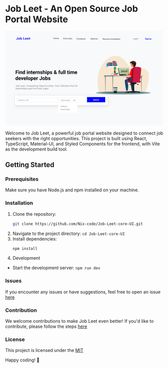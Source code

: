 # Job Leet - An Open Source Job Portal Website

![Preview](/public/homepage.png)

Welcome to Job Leet, a powerful job portal website designed to connect job seekers with the right opportunities. This project is built using React, TypeScript, Material-UI, and Styled Components for the frontend, with Vite as the development build tool.

## Getting Started

### Prerequisites

Make sure you have Node.js and npm installed on your machine.

### Installation

1. Clone the repository:
   ```bash
   git clone https://github.com/Nix-code/Job-Leet-core-UI.git

2. Navigate to the project directory:
    ``` cd Job-Leet-core-UI ```
3. Install dependencies:
    ```bash
    npm install
4. Development
- Start the development server:
    ```npm run dev```

### Issues
If you encounter any issues or have suggestions, feel free to open an issue [here](https://github.com/Nix-code/Job-Leet-core-UI/issues)

### Contribution
We welcome contributions to make Job Leet even better! If you'd like to contribute, please follow the steps [here](CONTRIBUTION.md)

### License
This project is licensed under the [MIT](LICENSE)

Happy coding! 🚀